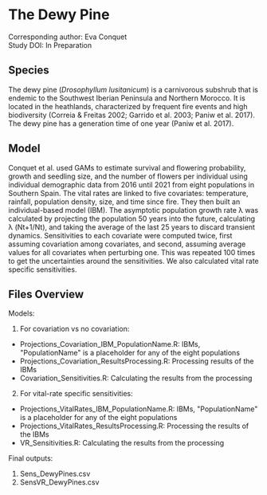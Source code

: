 
# The Dewy Pine

Corresponding author: Eva Conquet  
Study DOI: In Preparation

## Species

The dewy pine (_Drosophyllum lusitanicum_) is a carnivorous subshrub that is endemic to the Southwest Iberian Peninsula and Northern Morocco. It is located in the heathlands, characterized by frequent fire events and high biodiversity (Correia & Freitas 2002; Garrido et al. 2003; Paniw et al. 2017). The dewy pine has a generation time of one year (Paniw et al. 2017).

## Model

Conquet et al. used GAMs to estimate survival and flowering probability, growth and seedling size, and the number of flowers per individual using individual demographic data from 2016 until 2021 from eight populations in Southern Spain. The vital rates are linked to five covariates: temperature, rainfall, population density, size, and time since fire. They then built an individual-based model (IBM). The asymptotic population growth rate λ was calculated by projecting the population 50 years into the future, calculating λ (Nt+1/Nt), and taking the average of the last 25 years to discard transient dynamics. Sensitivities to each covariate were computed twice, first assuming covariation among covariates, and second, assuming average values for all covariates when perturbing one. This was repeated 100 times to get the uncertainties around the sensitivities. We also calculated vital rate specific sensitivities.

## Files Overview

Models:
1) For covariation vs no covariation:
 - Projections_Covariation_IBM_PopulationName.R: IBMs, "PopulationName" is a placeholder for any of the eight populations
 - Projections_Covariation_ResultsProcessing.R: Processing results of the IBMs
 - Covariation_Sensitivities.R: Calculating the results from the processing
 
 2) For vital-rate specific sensitivities:
 - Projections_VitalRates_IBM_PopulationName.R: IBMs, "PopulationName" is a placeholder for any of the eight populations
 - Projections_VitalRates_ResultsProcessing.R: Processing the results of the IBMs
 - VR_Sensitivities.R: Calculating the results from the processing

Final outputs: 
1) Sens_DewyPines.csv
2) SensVR_DewyPines.csv
